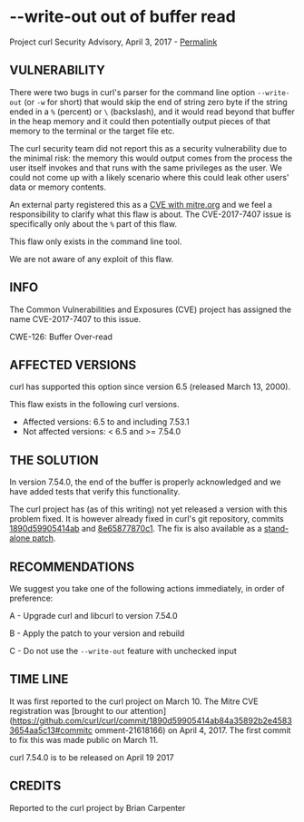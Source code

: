 --write-out out of buffer read
==============================

Project curl Security Advisory, April 3, 2017 -
[Permalink](https://www.curl.se/docs/CVE-2017-7407.html)

VULNERABILITY
-------------

There were two bugs in curl's parser for the command line option `--write-out`
(or `-w` for short) that would skip the end of string zero byte if the string
ended in a `%` (percent) or `\` (backslash), and it would read beyond that
buffer in the heap memory and it could then potentially output pieces of that
memory to the terminal or the target file etc.

The curl security team did not report this as a security vulnerability due to
the minimal risk: the memory this would output comes from the process the user
itself invokes and that runs with the same privileges as the user. We could
not come up with a likely scenario where this could leak other users' data or
memory contents.

An external party registered this as a [CVE with
mitre.org](https://cve.mitre.org/cgi-bin/cvename.cgi?name=CVE-2017-7407) and
we feel a responsibility to clarify what this flaw is about. The CVE-2017-7407
issue is specifically only about the `%` part of this flaw.

This flaw only exists in the command line tool.

We are not aware of any exploit of this flaw.

INFO
----

The Common Vulnerabilities and Exposures (CVE) project has assigned the name
CVE-2017-7407 to this issue.

CWE-126: Buffer Over-read

AFFECTED VERSIONS
-----------------

curl has supported this option since version 6.5 (released March 13, 2000).

This flaw exists in the following curl versions.

- Affected versions: 6.5 to and including 7.53.1
- Not affected versions: < 6.5 and >= 7.54.0

THE SOLUTION
------------

In version 7.54.0, the end of the buffer is properly acknowledged and we have
added tests that verify this functionality.

The curl project has (as of this writing) not yet released a version with this
problem fixed. It is however already fixed in curl's git repository, commits
[1890d59905414ab](https://github.com/curl/curl/commit/1890d59905414ab84a) and
[8e65877870c1](https://github.com/curl/curl/commit/8e65877870c1). The fix is
also available as a [stand-alone
patch](https://www.curl.se/CVE-2017-7407.patch).

RECOMMENDATIONS
---------------

We suggest you take one of the following actions immediately, in order of
preference:

 A - Upgrade curl and libcurl to version 7.54.0

 B - Apply the patch to your version and rebuild

 C - Do not use the `--write-out` feature with unchecked input

TIME LINE
---------

It was first reported to the curl project on March 10. The Mitre CVE
registration was [brought to our
attention](https://github.com/curl/curl/commit/1890d59905414ab84a35892b2e45833654aa5c13#commitc
omment-21618166) on April 4, 2017. The first commit to fix this was made
public on March 11.

curl 7.54.0 is to be released on April 19 2017

CREDITS
-------

Reported to the curl project by Brian Carpenter
